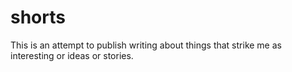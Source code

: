 # shorts
This is an attempt to publish writing about things that strike me as interesting or ideas or stories.

